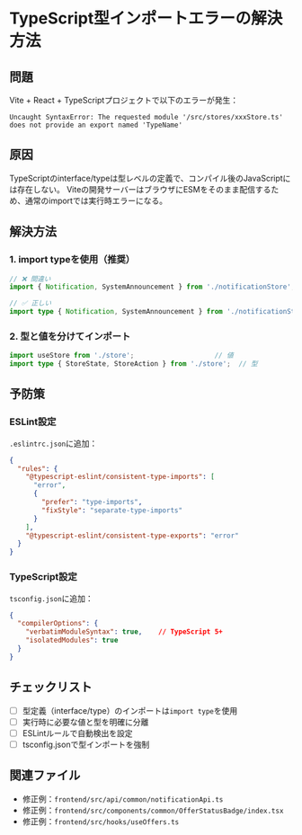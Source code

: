 # TypeScript型インポートエラーの解決方法

## 問題
Vite + React + TypeScriptプロジェクトで以下のエラーが発生：
```
Uncaught SyntaxError: The requested module '/src/stores/xxxStore.ts' does not provide an export named 'TypeName'
```

## 原因
TypeScriptのinterface/typeは型レベルの定義で、コンパイル後のJavaScriptには存在しない。
Viteの開発サーバーはブラウザにESMをそのまま配信するため、通常のimportでは実行時エラーになる。

## 解決方法

### 1. import typeを使用（推奨）
```typescript
// ❌ 間違い
import { Notification, SystemAnnouncement } from './notificationStore';

// ✅ 正しい
import type { Notification, SystemAnnouncement } from './notificationStore';
```

### 2. 型と値を分けてインポート
```typescript
import useStore from './store';                    // 値
import type { StoreState, StoreAction } from './store';  // 型
```

## 予防策

### ESLint設定
`.eslintrc.json`に追加：
```json
{
  "rules": {
    "@typescript-eslint/consistent-type-imports": [
      "error", 
      { 
        "prefer": "type-imports", 
        "fixStyle": "separate-type-imports" 
      }
    ],
    "@typescript-eslint/consistent-type-exports": "error"
  }
}
```

### TypeScript設定
`tsconfig.json`に追加：
```json
{
  "compilerOptions": {
    "verbatimModuleSyntax": true,    // TypeScript 5+
    "isolatedModules": true
  }
}
```

## チェックリスト
- [ ] 型定義（interface/type）のインポートは`import type`を使用
- [ ] 実行時に必要な値と型を明確に分離
- [ ] ESLintルールで自動検出を設定
- [ ] tsconfig.jsonで型インポートを強制

## 関連ファイル
- 修正例：`frontend/src/api/common/notificationApi.ts`
- 修正例：`frontend/src/components/common/OfferStatusBadge/index.tsx`
- 修正例：`frontend/src/hooks/useOffers.ts`